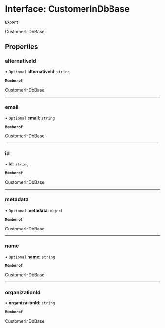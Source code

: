 # Interface: CustomerInDbBase

**`Export`**

CustomerInDbBase

## Properties

### alternativeId

• `Optional` **alternativeId**: `string`

**`Memberof`**

CustomerInDbBase

___

### email

• `Optional` **email**: `string`

**`Memberof`**

CustomerInDbBase

___

### id

• **id**: `string`

**`Memberof`**

CustomerInDbBase

___

### metadata

• `Optional` **metadata**: `object`

**`Memberof`**

CustomerInDbBase

___

### name

• `Optional` **name**: `string`

**`Memberof`**

CustomerInDbBase

___

### organizationId

• **organizationId**: `string`

**`Memberof`**

CustomerInDbBase
